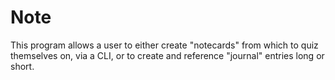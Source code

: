 # Note
This program allows a user to either create "notecards" from which to quiz 
themselves on, via a CLI, or to create and reference "journal" entries long 
or short.
